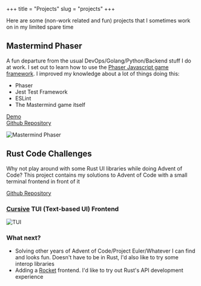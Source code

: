 +++
title = "Projects"
slug = "projects"
+++

Here are some (non-work related and fun) projects that I sometimes work on in my limited spare time

## Mastermind Phaser

A fun departure from the usual DevOps/Golang/Python/Backend stuff I do at work. I set out to learn how to use the [Phaser Javascript game framework](https://phaser.io/). I improved my knowledge about a lot of things doing this:
* Phaser
* Jest Test Framework
* ESLint
* The Mastermind game itself

[Demo](https://julienduchesne.github.io/mastermind-phaser/)  
[Github Repository](https://github.com/julienduchesne/mastermind-phaser)  

![Mastermind Phaser](/images/mastermind-phaser.png)

## Rust Code Challenges

Why not play around with some Rust UI libraries while doing Advent of Code? This project contains my solutions to Advent of Code with a small terminal frontend in front of it

[Github Repository](https://github.com/julienduchesne/challenges-rust-tui)  

### [Cursive](https://github.com/gyscos/cursive) TUI (Text-based UI) Frontend
![TUI](/images/challenges-tui.gif)

### What next?

* Solving other years of Advent of Code/Project Euler/Whatever I can find and looks fun. Doesn't have to be in Rust, I'd also like to try some interop libraries
* Adding a [Rocket](https://rocket.rs/) frontend. I'd like to try out Rust's API development experience